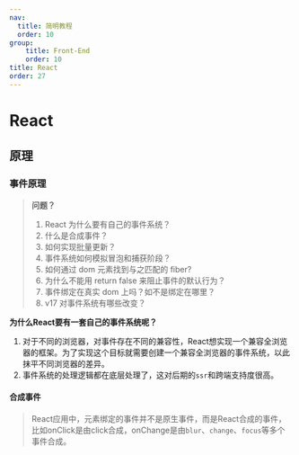 ```yaml
---
nav:
  title: 简明教程
  order: 10
group:
	title: Front-End
	order: 10
title: React
order: 27
---
```


# React

## 原理

### 事件原理

> **问题？**
>
> 1. React 为什么要有自己的事件系统？
> 2. 什么是合成事件？
> 3. 如何实现批量更新？
> 4. 事件系统如何模拟冒泡和捕获阶段？
> 5. 如何通过 dom 元素找到与之匹配的 fiber?
> 6. 为什么不能用 return false 来阻止事件的默认行为？
> 7. 事件绑定在真实 dom 上吗？如不是绑定在哪里？
> 8. v17 对事件系统有哪些改变？

**为什么React要有一套自己的事件系统呢？**

1. 对于不同的浏览器，对事件存在不同的兼容性，React想实现一个兼容全浏览器的框架。为了实现这个目标就需要创建一个兼容全浏览器的事件系统，以此抹平不同浏览器的差异。
2. 事件系统的处理逻辑都在底层处理了，这对后期的`ssr`和跨端支持度很高。

#### 合成事件

> React应用中，元素绑定的事件并不是原生事件，而是React合成的事件，比如onClick是由click合成，onChange是由`blur`、`change`、`focus`等多个事件合成。


